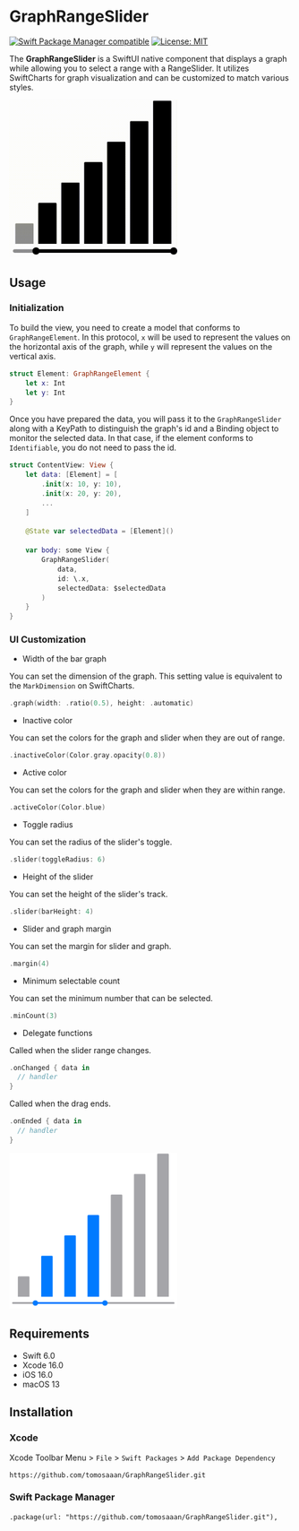 # GraphRangeSlider

[![Swift Package Manager compatible](https://img.shields.io/badge/Swift%20Package%20Manager-compatible-brightgreen.svg)](https://github.com/apple/swift-package-manager)
[![License: MIT](https://img.shields.io/badge/License-MIT-yellow.svg)](https://opensource.org/licenses/MIT)

The **GraphRangeSlider** is a SwiftUI native component that displays a graph while allowing you to select a range with a RangeSlider. It utilizes SwiftCharts for graph visualization and can be customized to match various styles.

<img src='docs/main.gif' width=300 />


## Usage

### Initialization

To build the view, you need to create a model that conforms to `GraphRangeElement`. In this protocol, `x` will be used to represent the values on the horizontal axis of the graph, while `y` will represent the values on the vertical axis.

```swift
struct Element: GraphRangeElement {
    let x: Int
    let y: Int
}
```

Once you have prepared the data, you will pass it to the `GraphRangeSlider` along with a KeyPath to distinguish the graph's id and a Binding object to monitor the selected data. In that case, if the element conforms to `Identifiable`, you do not need to pass the id.


```swift
struct ContentView: View {
    let data: [Element] = [
        .init(x: 10, y: 10),
        .init(x: 20, y: 20),
        ...
    ]

    @State var selectedData = [Element]()

    var body: some View {
        GraphRangeSlider(
            data,
            id: \.x,
            selectedData: $selectedData
        )
    }
}
```


### UI Customization
- Width of the bar graph

You can set the dimension of the graph.
This setting value is equivalent to the `MarkDimension` on SwiftCharts.
```swift
.graph(width: .ratio(0.5), height: .automatic)
```

- Inactive color

You can set the colors for the graph and slider when they are out of range.
```swift
.inactiveColor(Color.gray.opacity(0.8))
```

- Active color

You can set the colors for the graph and slider when they are within range.
```swift
.activeColor(Color.blue)
```

- Toggle radius

You can set the radius of the slider's toggle.
```swift
.slider(toggleRadius: 6)
```

- Height of the slider

You can set the height of the slider's track.
```swift
.slider(barHeight: 4)
```

- Slider and graph margin

You can set the margin for slider and graph.
```swift
.margin(4)
```

- Minimum selectable count

You can set the minimum number that can be selected.
```swift
.minCount(3)
```

- Delegate functions

Called when the slider range changes.
```swift
.onChanged { data in
  // handler
}
```
Called when the drag ends.
```swift
.onEnded { data in
  // handler
}
```

<img src='docs/graph.png' width=300 />

## Requirements
- Swift 6.0
- Xcode 16.0
- iOS 16.0
- macOS 13

## Installation

### Xcode
Xcode Toolbar Menu > `File` > `Swift Packages` > `Add Package Dependency`
```
https://github.com/tomosaaan/GraphRangeSlider.git
```

### Swift Package Manager
```
.package(url: "https://github.com/tomosaaan/GraphRangeSlider.git"),

```
